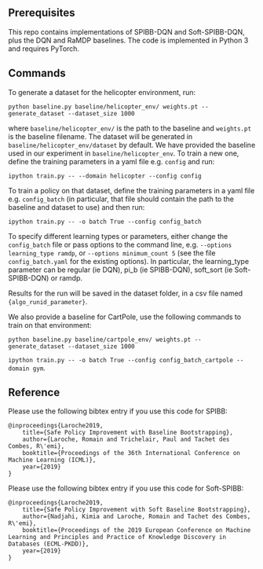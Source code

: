 ## Prerequisites

This repo contains implementations of SPIBB-DQN and Soft-SPIBB-DQN, plus the DQN and RaMDP baselines.
The code is implemented in Python 3 and requires PyTorch.

## Commands

To generate a dataset for the helicopter environment, run:

`python baseline.py baseline/helicopter_env/ weights.pt --generate_dataset --dataset_size 1000`

where ``baseline/helicopter_env/`` is the path to the baseline and ``weights.pt`` is the baseline filename. The dataset will be generated in ``baseline/helicopter_env/dataset`` by default. We have provided the baseline used in our experiment in `baseline/helicopter_env`. To train a new one, define the training parameters in a yaml file e.g. `config` and run:

`ipython train.py -- --domain helicopter --config config`

To train a policy on that dataset, define the training parameters in a yaml file e.g. `config_batch` (in particular, that file should contain the path to the baseline and dataset to use) and then run:

`ipython train.py -- -o batch True --config config_batch`

To specify different learning types or parameters, either change the `config_batch` file or pass options to the command line, e.g. `--options learning_type ramdp`, or `--options minimum_count 5` (see the file `config_batch.yaml` for the existing options). In particular, the learning_type parameter can be regular (ie DQN), pi_b (ie SPIBB-DQN), soft_sort (ie Soft-SPIBB-DQN) or ramdp.

Results for the run will be saved in the dataset folder, in a csv file named `{algo_runid_parameter}`.

We also provide a baseline for CartPole, use the following commands to train on that environment:

`python baseline.py baseline/cartpole_env/ weights.pt --generate_dataset --dataset_size 1000`

`ipython train.py -- -o batch True --config config_batch_cartpole --domain gym`.


## Reference

Please use the following bibtex entry if you use this code for SPIBB:

```
@inproceedings{Laroche2019,
    title={Safe Policy Improvement with Baseline Bootstrapping},
    author={Laroche, Romain and Trichelair, Paul and Tachet des Combes, R\'emi},
    booktitle={Proceedings of the 36th International Conference on Machine Learning (ICML)},
    year={2019}
}
```

Please use the following bibtex entry if you use this code for Soft-SPIBB:

```
@inproceedings{Laroche2019,
    title={Safe Policy Improvement with Soft Baseline Bootstrapping},
    author={Nadjahi, Kimia and Laroche, Romain and Tachet des Combes, R\'emi},
    booktitle={Proceedings of the 2019 European Conference on Machine Learning and Principles and Practice of Knowledge Discovery in Databases (ECML-PKDD)},
    year={2019}
}
```